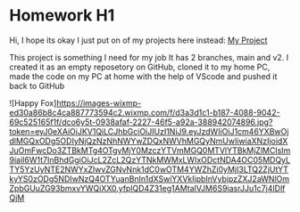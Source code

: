 # Homework H1
Hi, I hope its okay I just put on of my projects here instead:
[My Project](https://github.com/VladFeldfix/WireList-to-NETlist "WireList-to-NETlist")

This project is something I need for my job
It has 2 branches, main and v2.
I created it as an empty reposetory on GitHub, cloned it to my home PC, made the code on my PC at home with the help of VScode and pushed it back to GitHub

![Happy Fox]https://images-wixmp-ed30a86b8c4ca887773594c2.wixmp.com/f/d3a3d1c1-b187-4088-9042-69c525165f1f/dco6y5t-0938afaf-2227-46f5-a92a-388942074896.jpg?token=eyJ0eXAiOiJKV1QiLCJhbGciOiJIUzI1NiJ9.eyJzdWIiOiJ1cm46YXBwOjdlMGQxODg5ODIyNjQzNzNhNWYwZDQxNWVhMGQyNmUwIiwiaXNzIjoidXJuOmFwcDo3ZTBkMTg4OTgyMjY0MzczYTVmMGQ0MTVlYTBkMjZlMCIsIm9iaiI6W1t7InBhdGgiOiJcL2ZcL2QzYTNkMWMxLWIxODctNDA4OC05MDQyLTY5YzUyNTE2NWYxZlwvZGNvNnk1dC0wOTM4YWZhZi0yMjI3LTQ2ZjUtYTkyYS0zODg5NDIwNzQ4OTYuanBnIn1dXSwiYXVkIjpbInVybjpzZXJ2aWNlOmZpbGUuZG93bmxvYWQiXX0.yfplQD4Z31eg1AMtaIVJM6S9iasrJJu1c7j4IDlfQjM
